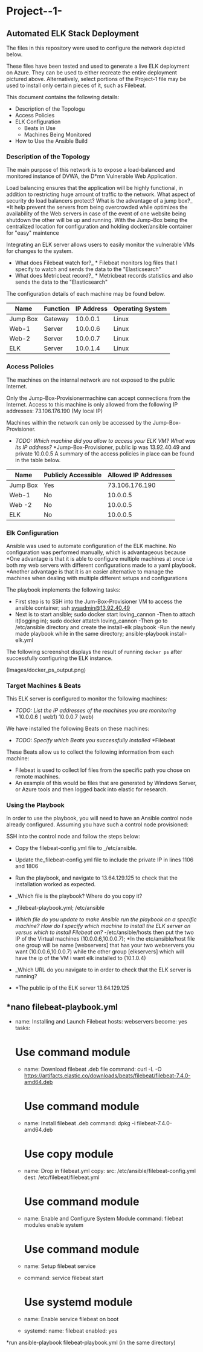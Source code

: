 # Project--1-
## Automated ELK Stack Deployment

The files in this repository were used to configure the network depicted below.


These files have been tested and used to generate a live ELK deployment on Azure. They can be used to either recreate the entire deployment pictured above. Alternatively, select portions of the Project-1 file may be used to install only certain pieces of it, such as Filebeat.

  

This document contains the following details:
- Description of the Topologu
- Access Policies
- ELK Configuration
  - Beats in Use
  - Machines Being Monitored
- How to Use the Ansible Build


### Description of the Topology

The main purpose of this network is to expose a load-balanced and monitored instance of DVWA, the D*mn Vulnerable Web Application.

Load balancing ensures that the application will be highly functional, in addition to restricting huge amount of traffic to the network.
 What aspect of security do load balancers protect? What is the advantage of a jump box?_
*It help prevent the servers from being overcrowded while optimizes the availability of the Web servers in case of the event of one website being shutdown the other will be up and running. With the Jump-Box being the centralized location for configuration and holding docker/ansible container for "easy" maintence

Integrating an ELK server allows users to easily monitor the vulnerable VMs for changes to the system.
- What does Filebeat watch for?_ * Filebeat monitors log files that I specify to watch and sends the data to the "Elasticsearch"
-  What does Metricbeat record?_  * Metricbeat records statistics and also sends the data to the "Elasticsearch"

The configuration details of each machine may be found below.

| Name     | Function | IP Address | Operating System |
|----------|----------|------------|------------------|
| Jump Box | Gateway  | 10.0.0.1   | Linux            |
| Web-1    | Server   | 10.0.0.6   | Linux            |
| Web-2    | Server   | 10.0.0.7   | Linux            |
| ELK      | Server   | 10.0.1.4   | Linux            |

### Access Policies

The machines on the internal network are not exposed to the public Internet. 

Only the Jump-Box-Provisionermachine can accept connections from the Internet. Access to this machine is only allowed from the following IP addresses: 73.106.176.190 (My local IP) 

Machines within the network can only be accessed by the Jump-Box-Provisioner.
- _TODO: Which machine did you allow to access your ELK VM? What was its IP address?_
*Jump-Box-Provisioner, public ip was 13.92.40.49 and private 10.0.0.5
A summary of the access policies in place can be found in the table below.

| Name     | Publicly Accessible | Allowed IP Addresses |
|----------|---------------------|----------------------|
| Jump Box | Yes                 |      73.106.176.190  |
| Web-1    | No                  |       10.0.0.5       |
| Web -2   | No                  |       10.0.0.5
| ELK      | No                  |       10.0.0.5       |

### Elk Configuration

Ansible was used to automate configuration of the ELK machine. No configuration was performed manually, which is advantageous because
*One advantage is that it is able to configure multiple machines at once i.e both my web servers with different configurations made to a yaml playbook.
*Another advantage is that it is an easier alternative to manage the machines when dealing with multiple different setups and configurations

The playbook implements the following tasks:
- First step is to SSH into the Jum-Box-Provisioner VM to access the ansible container; ssh sysadmin@13.92.40.49
- Next is to start ansible; sudo docker start loving_cannon
-Then to attach it(logging in); sudo docker attatch loving_cannon
-Then go to /etc/ansible directory and create the install-elk playbook
-Run the newly made playbook while in the same directory; ansible-playbook install-elk.yml

The following screenshot displays the result of running `docker ps` after successfully configuring the ELK instance.

(Images/docker_ps_output.png)

### Target Machines & Beats
This ELK server is configured to monitor the following machines:
- _TODO: List the IP addresses of the machines you are monitoring_
  *10.0.0.6 ( web1) 10.0.0.7 (web)

We have installed the following Beats on these machines:
- _TODO: Specify which Beats you successfully installed_
*Filebeat

These Beats allow us to collect the following information from each machine:

* Filebeat is used to collect lof files from the specific path you chose on remote machines.
* An example of this would be files that are generated by Windows Server, or Azure tools and then logged back into elastic for research.
### Using the Playbook
In order to use the playbook, you will need to have an Ansible control node already configured. Assuming you have such a control node provisioned: 

SSH into the control node and follow the steps below:
- Copy the filebeat-config.yml file to _/etc/ansible.
- Update the_filebeat-config.yml file to include the private IP in lines 1106 and 1806
- Run the playbook, and navigate to 13.64.129.125 to check that the installation worked as expected.

- _Which file is the playbook? Where do you copy it?
- _filebeat-playbook.yml; /etc/ansible
- _Which file do you update to make Ansible run the playbook on a specific machine? How do I specify which machine to install the ELK server on versus which to install Filebeat on?
-_/etc/ansible/hosts then put the two IP of the Virtual machines (10.0.0.6,10.0.0.7);
*In the etc/ansible/host file one group will be name [webservers] that has your two webservers you want (10.0.0.6,10.0.0.7) while the other group [elkservers] which will have the ip of the VM i want elk installed to (10.1.0.4)
- _Which URL do you navigate to in order to check that the ELK server is running? 
- *The public ip of the ELK server 13.64.129.125



*nano filebeat-playbook.yml
---
- name: Installing and Launch Filebeat
  hosts: webservers
  become: yes
  tasks:
    # Use command module
  - name: Download filebeat .deb file
    command: curl -L -O https://artifacts.elastic.co/downloads/beats/filebeat/filebeat-7.4.0-amd64.deb

    # Use command module
  - name: Install filebeat .deb
    command: dpkg -i filebeat-7.4.0-amd64.deb

    # Use copy module
  - name: Drop in filebeat.yml
    copy:
      src: /etc/ansible/filebeat-config.yml
      dest: /etc/filebeat/filebeat.yml

    # Use command module
  - name: Enable and Configure System Module
    command: filebeat modules enable system

    # Use command module
  - name: Setup filebeat service
  - command: service filebeat start 

    # Use systemd module
  - name: Enable service filebeat on boot 
  - systemd:
        name: filebeat
        enabled: yes

*run ansible-playbook filebeat-playbook.yml (in the same directory)


